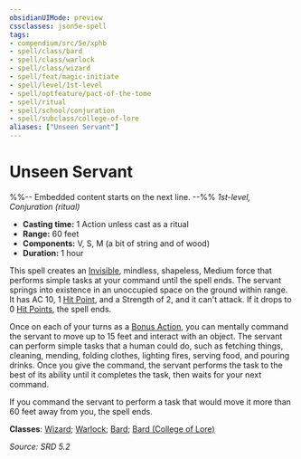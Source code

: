 ```yaml
---
obsidianUIMode: preview
cssclasses: json5e-spell
tags:
- compendium/src/5e/xphb
- spell/class/bard
- spell/class/warlock
- spell/class/wizard
- spell/feat/magic-initiate
- spell/level/1st-level
- spell/optfeature/pact-of-the-tome
- spell/ritual
- spell/school/conjuration
- spell/subclass/college-of-lore
aliases: ["Unseen Servant"]
---
```

# Unseen Servant
%%-- Embedded content starts on the next line. --%%
*1st-level, Conjuration (ritual)*  

- **Casting time:** 1 Action unless cast as a ritual
- **Range:** 60 feet
- **Components:** V, S, M (a bit of string and of wood)
- **Duration:** 1 hour

This spell creates an [Invisible](conditions.md#Invisible), mindless, shapeless, Medium force that performs simple tasks at your command until the spell ends. The servant springs into existence in an unoccupied space on the ground within range. It has AC 10, 1 [Hit Point](hit-points-xphb.md), and a Strength of 2, and it can't attack. If it drops to 0 [Hit Points](hit-points-xphb.md), the spell ends.

Once on each of your turns as a [Bonus Action](bonus-action-xphb.md), you can mentally command the servant to move up to 15 feet and interact with an object. The servant can perform simple tasks that a human could do, such as fetching things, cleaning, mending, folding clothes, lighting fires, serving food, and pouring drinks. Once you give the command, the servant performs the task to the best of its ability until it completes the task, then waits for your next command.

If you command the servant to perform a task that would move it more than 60 feet away from you, the spell ends.

**Classes**: [Wizard](list-spells-classes-wizard.md); [Warlock](list-spells-classes-warlock.md); [Bard](list-spells-classes-bard.md); [Bard (College of Lore)](list-spells-classes-bard-xphb-college-of-lore-xphb.md "subclass=XPHB;class=XPHB")

*Source: SRD 5.2*